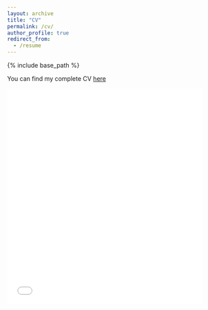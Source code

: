 ```yaml
---
layout: archive
title: "CV"
permalink: /cv/
author_profile: true
redirect_from:
  - /resume
---
```


{% include base_path %}

You can find my complete CV [here](/files/230914_CV_LKM.pdf)

<iframe src="/files/230914_CV_LKM.pdf" width="90%" height="500" frameborder="no" border="0" marginwidth="0" marginheight="0"></iframe>

